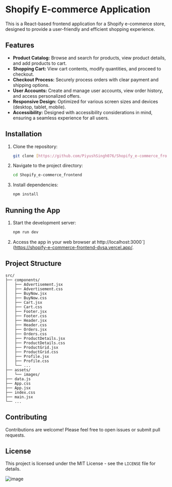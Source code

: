 
# Shopify E-commerce Application

This is a React-based frontend application for a Shopify e-commerce store, designed to provide a user-friendly and efficient shopping experience.

## Features

* **Product Catalog:** Browse and search for products, view product details, and add products to cart.
* **Shopping Cart:** View cart contents, modify quantities, and proceed to checkout.
* **Checkout Process:** Securely process orders with clear payment and shipping options.
* **User Accounts:** Create and manage user accounts, view order history, and access personalized offers.
* **Responsive Design:** Optimized for various screen sizes and devices (desktop, tablet, mobile).
* **Accessibility:** Designed with accessibility considerations in mind, ensuring a seamless experience for all users.

## Installation

1. Clone the repository:
   ```bash
   git clone [https://github.com/PiyushSingh076/Shopify_e-commerce_frontend.git](https://github.com/PiyushSingh076/Shopify_e-commerce_frontend.git)
   ```

2. Navigate to the project directory:
   ```bash
   cd Shopify_e-commerce_frontend
   ```

3. Install dependencies:
   ```bash
   npm install
   ```

## Running the App

1. Start the development server:
   ```bash
   npm run dev
   ```

2. Access the app in your web browser at http://localhost:3000`](https://shopify-e-commerce-frontend-dvsa.vercel.app/.

## Project Structure

```
src/
├── components/
│   ├── Advertisement.jsx
│   ├── Advertisement.css
│   ├── BuyNow.jsx
│   ├── BuyNow.css
│   ├── Cart.jsx
│   ├── Cart.css
│   ├── Footer.jsx
│   ├── Footer.css
│   ├── Header.jsx
│   ├── Header.css
│   ├── Orders.jsx
│   ├── Orders.css
│   ├── ProductDetails.jsx
│   ├── ProductDetails.css
│   ├── ProductGrid.jsx
│   ├── ProductGrid.css
│   ├── Profile.jsx
│   ├── Profile.css
│   └── ...
├── assets/
│   └── images/
├── data.js
├── App.css
├── App.jsx
├── index.css
├── main.jsx
└── ...
```

## Contributing

Contributions are welcome! Please feel free to open issues or submit pull requests.

## License

This project is licensed under the MIT License - see the `LICENSE` file for details.

![image](https://github.com/user-attachments/assets/744bd48f-2791-43dd-bbc3-885052c7f57f)

